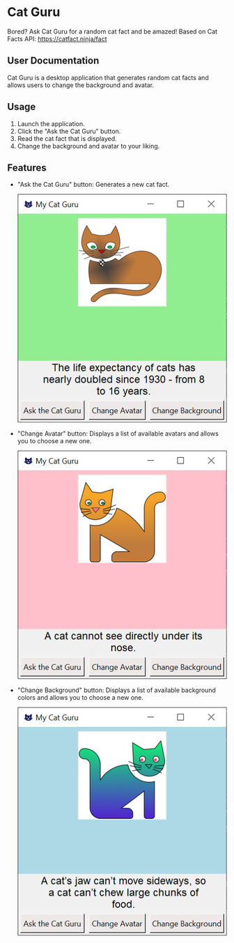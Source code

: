 # Cat Guru
Bored? Ask Cat Guru for a random cat fact and be amazed! Based on Cat Facts API: https://catfact.ninja/fact

## User Documentation
Cat Guru is a desktop application that generates random cat facts and allows users to change the background and avatar.

## Usage
1. Launch the application.
2. Click the "Ask the Cat Guru" button.
3. Read the cat fact that is displayed.
4. Change the background and avatar to your liking.

## Features
- "Ask the Cat Guru" button: Generates a new cat fact.
  
   ![](https://github.com/hrosicka/CatGuru/blob/master/Doc/CatGuruDoc1.png)
  
- "Change Avatar" button: Displays a list of available avatars and allows you to choose a new one.
  
   ![](https://github.com/hrosicka/CatGuru/blob/master/Doc/CatGuruDoc2.png)
  
- "Change Background" button: Displays a list of available background colors and allows you to choose a new one.

   ![](https://github.com/hrosicka/CatGuru/blob/master/Doc/CatGuruDoc3.png)
